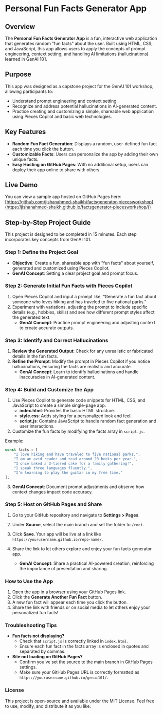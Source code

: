 # Personal Fun Facts Generator App

## Overview
The **Personal Fun Facts Generator App** is a fun, interactive web application that generates random "fun facts" about the user. Built using HTML, CSS, and JavaScript, this app allows users to apply the concepts of prompt engineering, context setting, and handling AI limitations (hallucinations) learned in GenAI 101.

## Purpose
This app was designed as a capstone project for the GenAI 101 workshop, allowing participants to:

- Understand prompt engineering and context setting.
- Recognize and address potential hallucinations in AI-generated content.
- Practice creating and customizing a simple, shareable web application using Pieces Copilot and basic web technologies.

## Key Features
- **Random Fun Fact Generation**: Displays a random, user-defined fun fact each time you click the button.
- **Customizable Facts**: Users can personalize the app by adding their own unique facts.
- **Easy Hosting on GitHub Pages**: With no additional setup, users can deploy their app online to share with others.

## Live Demo
You can view a sample app hosted on GitHub Pages here: [https://github.com/jishanahmed-shaikh/factsgenerator-piecesworkshop](https://jishanahmed-shaikh.github.io/factsgenerator-piecesworkshop/))  

## Step-by-Step Project Guide
This project is designed to be completed in 15 minutes. Each step incorporates key concepts from GenAI 101.

### Step 1: Define the Project Goal 
- **Objective**: Create a fun, shareable app with "fun facts" about yourself, generated and customized using Pieces Copilot.
- **GenAI Concept**: Setting a clear project goal and prompt focus.

### Step 2: Generate Initial Fun Facts with Pieces Copilot
1. Open Pieces Copilot and input a prompt like, “Generate a fun fact about someone who loves hiking and has traveled to five national parks.”
2. Experiment with variations, adjusting the prompt to include specific details (e.g., hobbies, skills) and see how different prompt styles affect the generated text.
   - **GenAI Concept**: Practice prompt engineering and adjusting context to create accurate outputs.

### Step 3: Identify and Correct Hallucinations
1. **Review the Generated Output**: Check for any unrealistic or fabricated details in the fun facts.
2. **Refine the Prompt**: Modify the prompt in Pieces Copilot if you notice hallucinations, ensuring the facts are realistic and accurate.
   - **GenAI Concept**: Learn to identify hallucinations and handle inaccuracies in AI-generated content.
  
### Step 4: Build and Customize the App 
1. Use Pieces Copilot to generate code snippets for HTML, CSS, and JavaScript to create a simple single-page app.
   - **index.html**: Provides the basic HTML structure.
   - **style.css**: Adds styling for a personalized look and feel.
   - **script.js**: Contains JavaScript to handle random fact generation and user interactions.
2. Customize the fun facts by modifying the facts array in `script.js`.

Example:
```javascript
const facts = [
    "I love hiking and have traveled to five national parks.",
    "I am an avid reader and read around 20 books per year.",
    "I once baked a 3-tiered cake for a family gathering!",
    "I speak three languages fluently.",
    "I’m learning to play the guitar in my free time."
];
```
3. **GenAI Concept**: Document prompt adjustments and observe how context changes impact code accuracy.

### Step 5: Host on GitHub Pages and Share
1. Go to your GitHub repository and navigate to **Settings > Pages**.
2. Under **Source**, select the main branch and set the folder to `/root`.
3. Click **Save**. Your app will be live at a link like `https://yourusername.github.io/repo-name/`.
4. Share the link to let others explore and enjoy your fun facts generator app.

   - **GenAI Concept**: Share a practical AI-powered creation, reinforcing the importance of presentation and sharing.

### How to Use the App
1. Open the app in a browser using your GitHub Pages link.
2. Click the **Generate Another Fun Fact** button.
3. A new fun fact will appear each time you click the button.
4. Share the link with friends or on social media to let others enjoy your personalized fun facts!

### Troubleshooting Tips
- **Fun facts not displaying?**
  - Check that `script.js` is correctly linked in `index.html`.
  - Ensure each fun fact in the facts array is enclosed in quotes and separated by commas.
- **Site not loading on GitHub Pages?**
  - Confirm you’ve set the source to the main branch in GitHub Pages settings.
  - Make sure your GitHub Pages URL is correctly formatted as `https://yourusername.github.io/genai101/`.

### License
This project is open-source and available under the MIT License. Feel free to use, modify, and distribute it as you like.

